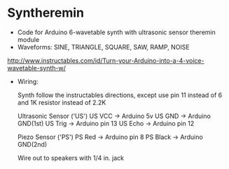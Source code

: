# Syntheremin
- Code for Arduino 6-wavetable synth with ultrasonic sensor theremin module
- Waveforms: SINE, TRIANGLE, SQUARE, SAW, RAMP, NOISE

http://www.instructables.com/id/Turn-your-Arduino-into-a-4-voice-wavetable-synth-w/

- Wiring:

	Synth
		follow the instructables directions, except use pin 11 instead of 6 and 1K resistor instead of 2.2K
	
	Ultrasonic Sensor ('US')
		US VCC -> Arduino 5v
		US GND -> Arduino GND(1st)
		US Trig -> Arduino pin 13
		US Echo -> Arduino pin 12

	Piezo Sensor ('PS')
		PS Red -> Arduino pin 8
		PS Black -> Arduino GND(2nd)

	Wire out to speakers with 1/4 in. jack
